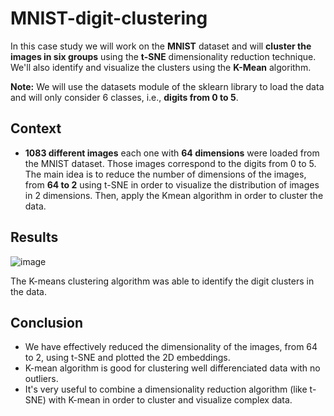 # MNIST-digit-clustering

In this case study we will work on the **MNIST** dataset and will **cluster the images in six groups** using the **t-SNE** dimensionality reduction technique. We'll also identify and visualize the clusters using the **K-Mean** algorithm.

**Note:** We will use the datasets module of the sklearn library to load the data and will only consider 6 classes, i.e., **digits from 0 to 5**.

## **Context**

- **1083 different images** each one with **64 dimensions** were loaded from the MNIST dataset. Those images correspond to the digits from 0 to 5. The main idea is to reduce the number of dimensions of the images, from **64 to 2** using t-SNE in order to visualize the distribution of images in 2 dimensions. Then, apply the Kmean algorithm in order to cluster the data.

## **Results**

![image](https://github.com/danieljordan2/MNIST-digit-clustering/assets/86810694/9fcfa6ff-bd4a-4350-b6b7-162091798981)

The K-means clustering algorithm was able to identify the digit clusters in the data.

## **Conclusion**

- We have effectively reduced the dimensionality of the images, from 64 to 2, using t-SNE and plotted the 2D embeddings.
- K-mean algorithm is good for clustering well differenciated data with no outliers.
- It's very useful to combine a dimensionality reduction algorithm (like t-SNE) with K-mean in order to cluster and visualize complex data.
